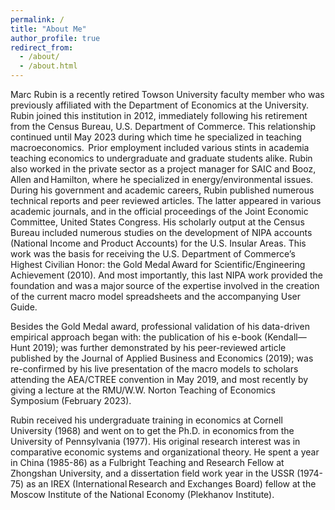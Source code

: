 ```yaml
---
permalink: /
title: "About Me"
author_profile: true
redirect_from: 
  - /about/
  - /about.html
---
```

<p>Marc Rubin is a recently retired Towson University faculty member who was previously affiliated with the Department of Economics at the University. Rubin joined this institution in 2012, immediately following his retirement from the Census Bureau, U.S. Department of Commerce. This relationship continued until May 2023 during which time he specialized in teaching macroeconomics.  Prior employment included various stints in academia teaching economics to undergraduate and graduate students alike. Rubin also worked in the private sector as a project manager for SAIC and Booz, Allen and Hamilton, where he specialized in energy/environmental issues. During his government and academic careers, Rubin published numerous technical reports and peer reviewed articles. The latter appeared in various academic journals, and in the official proceedings of the Joint Economic Committee, United States Congress. His scholarly output at the Census Bureau included numerous studies on the development of NIPA accounts (National Income and Product Accounts) for the U.S. Insular Areas. This work was the basis for receiving the U.S. Department of Commerce’s Highest Civilian Honor: the Gold Medal Award for Scientific/Engineering Achievement (2010). And most importantly, this last NIPA work provided the foundation and was a major source of the expertise involved in the creation of the current macro model spreadsheets and the accompanying User Guide.</p>
  
<p>Besides the Gold Medal award, professional validation of his data-driven empirical approach began with: the publication of his e-book (Kendall—Hunt 2019); was further demonstrated by his peer-reviewed article published by the Journal of Applied Business and Economics (2019); was re-confirmed by his live presentation of the macro models to scholars attending the AEA/CTREE convention in May 2019, and most recently by giving a lecture at the RMU/W.W. Norton Teaching of Economics Symposium (February 2023).</p>

<p>Rubin received his undergraduate training in economics at Cornell University (1968) and went on to get the Ph.D. in economics from the University of Pennsylvania (1977). His original research interest was in comparative economic systems and organizational theory. He spent a year in China (1985-86) as a Fulbright Teaching and Research Fellow at Zhongshan University, and a dissertation field work year in the USSR (1974-75) as an IREX (International Research and Exchanges Board) fellow at the Moscow Institute of the National Economy (Plekhanov Institute).</p>
